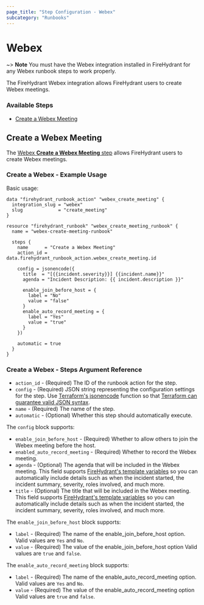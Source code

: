 ```yaml
---
page_title: "Step Configuration - Webex"
subcategory: "Runbooks"
---
```


# Webex

~> **Note** You must have the Webex integration installed in FireHydrant
for any Webex runbook steps to work properly.

The FireHydrant Webex integration allows FireHydrant users to create
Webex meetings.

### Available Steps

* [Create a Webex Meeting](#create-a-webex-meeting)

## Create a Webex Meeting

The [Webex **Create a Webex Meeting** step](https://support.firehydrant.com/hc/en-us/articles/6243302737044-Integrating-with-Webex-Meetings)
allows FireHydrant users to create Webex meetings.

### Create a Webex - Example Usage

Basic usage:
```hcl
data "firehydrant_runbook_action" "webex_create_meeting" {
  integration_slug = "webex"
  slug             = "create_meeting"
}

resource "firehydrant_runbook" "webex_create_meeting_runbook" {
  name = "webex-create-meeting-runbook"

  steps {
    name      = "Create a Webex Meeting"
    action_id = data.firehydrant_runbook_action.webex_create_meeting.id

    config = jsonencode({
      title  = "[{{incident.severity}}] {{incident.name}}"
      agenda = "Incident Description: {{ incident.description }}"

      enable_join_before_host = {
        label = "No"
        value = "false"
      }
      enable_auto_record_meeting = {
        label = "Yes"
        value = "true"
      }
    })

    automatic = true
  }
}
```

### Create a Webex - Steps Argument Reference

* `action_id` - (Required) The ID of the runbook action for the step.
* `config` - (Required) JSON string representing the configuration settings for the step.
  Use [Terraform's jsonencode](https://www.terraform.io/language/functions/jsonencode)
  function so that [Terraform can guarantee valid JSON syntax](https://www.terraform.io/language/expressions/strings#generating-json-or-yaml).
* `name` - (Required) The name of the step.
* `automatic` - (Optional) Whether this step should automatically execute.

The `config` block supports:

* `enable_join_before_host` - (Required) Whether to allow others to join the Webex meeting before the host.
* `enabled_auto_record_meeting` - (Required) Whether to record the Webex meeting.
* `agenda` - (Optional) The agenda that will be included in the Webex meeting.
  This field supports [FireHydrant's template variables](https://support.firehydrant.com/hc/en-us/articles/4409136426004-Using-template-variables-in-Runbooks)
  so you can automatically include details such as when the incident started, the incident summary, severity, roles involved, and much more.
* `title` - (Optional) The title that will be included in the Webex meeting.
  This field supports [FireHydrant's template variables](https://support.firehydrant.com/hc/en-us/articles/4409136426004-Using-template-variables-in-Runbooks)
  so you can automatically include details such as when the incident started, the incident summary, severity, roles involved, and much more.

The `enable_join_before_host` block supports:

* `label` - (Required) The name of the enable_join_before_host option.
  Valid values are `Yes` and `No`.
* `value` - (Required) The value of the enable_join_before_host option
  Valid values are `true` and `false`.

The `enable_auto_record_meeting` block supports:

* `label` - (Required) The name of the enable_auto_record_meeting option.
  Valid values are `Yes` and `No`.
* `value` - (Required) The value of the enable_auto_record_meeting option
  Valid values are `true` and `false`.
